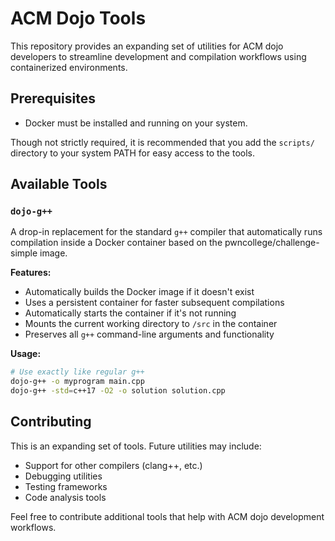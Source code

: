 # ACM Dojo Tools

This repository provides an expanding set of utilities for ACM dojo developers to streamline development and compilation workflows using containerized environments.

## Prerequisites

- Docker must be installed and running on your system.

Though not strictly required, it is recommended that you add the `scripts/` directory to your system PATH for easy access to the tools.

## Available Tools

### `dojo-g++`
A drop-in replacement for the standard `g++` compiler that automatically runs compilation inside a Docker container based on the pwncollege/challenge-simple image.

**Features:**
- Automatically builds the Docker image if it doesn't exist
- Uses a persistent container for faster subsequent compilations
- Automatically starts the container if it's not running
- Mounts the current working directory to `/src` in the container
- Preserves all `g++` command-line arguments and functionality

**Usage:**
```bash
# Use exactly like regular g++
dojo-g++ -o myprogram main.cpp
dojo-g++ -std=c++17 -O2 -o solution solution.cpp
```

## Contributing

This is an expanding set of tools. Future utilities may include:
- Support for other compilers (clang++, etc.)
- Debugging utilities
- Testing frameworks
- Code analysis tools

Feel free to contribute additional tools that help with ACM dojo development workflows.